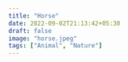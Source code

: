 ```yaml
---
title: "Horse"
date: 2022-09-02T21:13:42+05:30
draft: false
image: "horse.jpeg"
tags: ["Animal", "Nature"]
---
```

